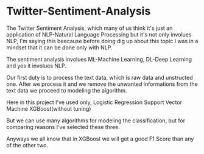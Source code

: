 # Twitter-Sentiment-Analysis

The Twitter Sentiment Analysis, which many of us think it's just an application of NLP-Natural Language Processing but it's not only involues NLP, I'm saying this beecause before doing dig up about this topic I was in a mindset that it can be done only with NLP.

The sentiment analysis involues ML-Machine Learning, DL-Deep Learning and yes it involues NLP.

Our first duty is to process the text data, which is raw data and unstructed one. After we process it and we remove the unwanted informations from the text data
we proceed to modeling the algorithm.

Here in this project I've used only,
             		Logistic Regression
              Support Vector Machine
            XGBoost(without tuning)
						
But we can use many algorithms for modeling the classification, but for comparing reasons I've selected these three.

Anyways we all know that in XGBoost we will get a good F1 Score than any of the other two.
      
